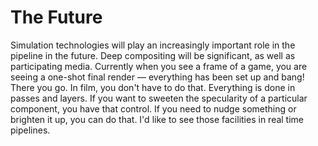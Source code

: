# The Future

Simulation technologies will play an increasingly important role in the pipeline in the future. Deep compositing will be significant, as well as participating media. Currently when you see a frame of a game, you are seeing a one-shot final render — everything has been set up and bang! There you go. In film, you don't have to do that. Everything is done in passes and layers. If you want to sweeten the specularity of a particular component, you have that control. If you need to nudge something or brighten it up, you can do that. I'd like to see those facilities in real time pipelines.